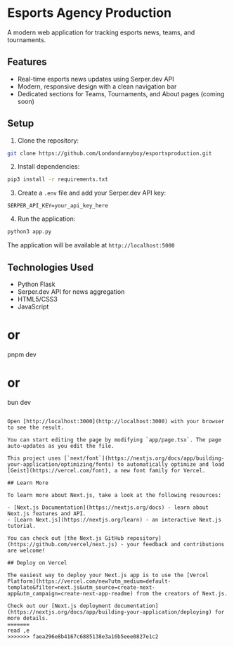 # Esports Agency Production

A modern web application for tracking esports news, teams, and tournaments.

## Features

- Real-time esports news updates using Serper.dev API
- Modern, responsive design with a clean navigation bar
- Dedicated sections for Teams, Tournaments, and About pages (coming soon)

## Setup

1. Clone the repository:
```bash
git clone https://github.com/Londondannyboy/esportsproduction.git
```

2. Install dependencies:
```bash
pip3 install -r requirements.txt
```

3. Create a `.env` file and add your Serper.dev API key:
```
SERPER_API_KEY=your_api_key_here
```

4. Run the application:
```bash
python3 app.py
```

The application will be available at `http://localhost:5000`

## Technologies Used

- Python Flask
- Serper.dev API for news aggregation
- HTML5/CSS3
- JavaScript
# or
pnpm dev
# or
bun dev
```

Open [http://localhost:3000](http://localhost:3000) with your browser to see the result.

You can start editing the page by modifying `app/page.tsx`. The page auto-updates as you edit the file.

This project uses [`next/font`](https://nextjs.org/docs/app/building-your-application/optimizing/fonts) to automatically optimize and load [Geist](https://vercel.com/font), a new font family for Vercel.

## Learn More

To learn more about Next.js, take a look at the following resources:

- [Next.js Documentation](https://nextjs.org/docs) - learn about Next.js features and API.
- [Learn Next.js](https://nextjs.org/learn) - an interactive Next.js tutorial.

You can check out [the Next.js GitHub repository](https://github.com/vercel/next.js) - your feedback and contributions are welcome!

## Deploy on Vercel

The easiest way to deploy your Next.js app is to use the [Vercel Platform](https://vercel.com/new?utm_medium=default-template&filter=next.js&utm_source=create-next-app&utm_campaign=create-next-app-readme) from the creators of Next.js.

Check out our [Next.js deployment documentation](https://nextjs.org/docs/app/building-your-application/deploying) for more details.
=======
read ,e
>>>>>>> faea296e8b4167c6885138e3a16b5eee0827e1c2
